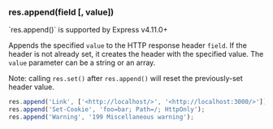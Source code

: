 <h3 id='res.append'>res.append(field [, value])</h3>

<div class="doc-box doc-info" markdown="1">
`res.append()` is supported by Express v4.11.0+
</div>

Appends the specified `value` to the HTTP response header `field`.  If the header is not already set,
it creates the header with the specified value.  The `value` parameter can be a string or an array.

Note: calling `res.set()` after `res.append()` will reset the previously-set header value.

~~~js
res.append('Link', ['<http://localhost/>', '<http://localhost:3000/>']);
res.append('Set-Cookie', 'foo=bar; Path=/; HttpOnly');
res.append('Warning', '199 Miscellaneous warning');
~~~
